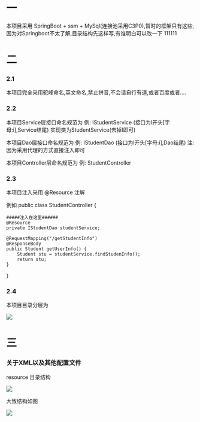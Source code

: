 # **一**
本项目采用 SpringBoot + ssm + MySql(连接池采用C3P0),暂时的框架只有这些,因为对Springboot不太了解,目录结构先这样写,有谁明白可以改一下 111111


# **二**
### 2.1 ###
本项目完全采用驼峰命名,英文命名,禁止拼音,不会请自行有道,或者百度或者....

### 2.2 ###
本项目Service层接口命名规范为
例:  IStudentService (接口为I开头[字母:i],Service结尾)
	 实现类为StudentService(去掉I即可)

本项目Dao层接口命名规范为
例:  IStudentDao (接口为I开头[字母:i],Dao结尾)
     注:因为采用代理的方式直接注入即可

本项目Controller层命名规范为
例:  StudentController
### 2.3 ###
本项目注入采用
@Resource	注解

例如
public class StudentController {
    
	#####注入在这里######
    @Resource
    private IStudentDao studentService;

  	@RequestMapping("/getStudentInfo")
    @ResponseBody
    public Student getUserInfo() {
        Student stu = studentService.findStudenInfo();
        return stu;
    }
}

### 2.4 ###
本项目目录分层为

![](http://i.imgur.com/u3cyNE7.png)

# 三 #

### 关于XML以及其他配置文件 ###

resource 目录结构

![](http://i.imgur.com/hhEKiTR.png)


大致结构如图


![](http://i.imgur.com/vNqrFcY.png)